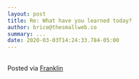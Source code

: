 ```yaml
---  
layout: post  
title: Re: What have you learned today?  
author: brice@thesmallweb.co  
summary: ...  
date: 2020-03-03T14:24:33.784-05:00  
---
```


<br />Posted via <a href="https://franklinpostal.com">Franklin</a>